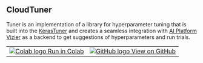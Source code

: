## CloudTuner

Tuner is an implementation of a library for hyperparameter tuning that is built
into the [KerasTuner](https://github.com/keras-team/keras-tuner) and creates a
seamless integration with
[AI Platform Vizier](https://cloud.google.com/ai-platform/optimizer/docs) as a
backend to get suggestions of hyperparameters and run trials.

<table>
  <td>
    <a href="https://colab.research.google.com/github/tensorflow/cloud/blob/master/src/python/tensorflow_cloud/tuner/tests/examples/ai_platform_vizier_tuner.ipynb">
      <img src="https://cloud.google.com/ml-engine/images/colab-logo-32px.png" alt="Colab logo"/> Run in Colab
    </a>
  </td>
  <td>
    <a href="https://github.com/tensorflow/cloud/blob/master/src/python/tensorflow_cloud/tuner/tests/examples/ai_platform_vizier_tuner.ipynb">
      <img src="https://cloud.google.com/ml-engine/images/github-logo-32px.png" alt="GitHub logo"/>
      View on GitHub
    </a>
  </td>
</table>

